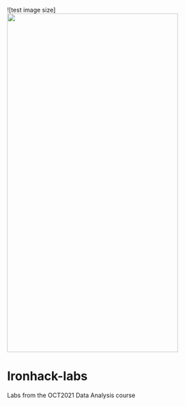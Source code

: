 ![test image size]<img src="https://scontent-ber1-1.xx.fbcdn.net/v/t1.6435-9/115772192_629274927682467_6800112139835611841_n.jpg?_nc_cat=109&ccb=1-5&_nc_sid=973b4a&_nc_ohc=Rfs_sUrKxKwAX-ym6P4&_nc_ht=scontent-ber1-1.xx&oh=ef7d96f1049d5d2f5377530df8fdd927&oe=61AE988B" width="400" height="790">
# Ironhack-labs
Labs from the OCT2021 Data Analysis course
